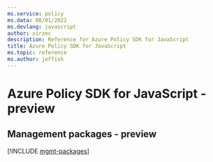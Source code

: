 ```yaml
---
ms.service: policy
ms.data: 08/01/2022
ms.devlang: javascript
author: xirzec
description: Reference for Azure Policy SDK for JavaScript
title: Azure Policy SDK for JavaScript
ms.topic: reference
ms.author: jeffish
---
```

# Azure Policy SDK for JavaScript - preview

## Management packages - preview
[!INCLUDE [mgmt-packages](policy-mgmt-index.md)]